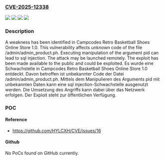 ### [CVE-2025-12338](https://cve.mitre.org/cgi-bin/cvename.cgi?name=CVE-2025-12338)
![](https://img.shields.io/static/v1?label=Product&message=Retro%20Basketball%20Shoes%20Online%20Store&color=blue)
![](https://img.shields.io/static/v1?label=Version&message=1.0%20&color=brightgreen)
![](https://img.shields.io/static/v1?label=Vulnerability&message=Injection&color=brightgreen)
![](https://img.shields.io/static/v1?label=Vulnerability&message=SQL%20Injection&color=brightgreen)

### Description

A weakness has been identified in Campcodes Retro Basketball Shoes Online Store 1.0. This vulnerability affects unknown code of the file /admin/admin_product.ph. Executing manipulation of the argument pid can lead to sql injection. The attack may be launched remotely. The exploit has been made available to the public and could be exploited.
Es wurde eine Schwachstelle in Campcodes Retro Basketball Shoes Online Store 1.0 entdeckt. Davon betroffen ist unbekannter Code der Datei /admin/admin_product.ph. Mittels dem Manipulieren des Arguments pid mit unbekannten Daten kann eine sql injection-Schwachstelle ausgenutzt werden. Die Umsetzung des Angriffs kann dabei über das Netzwerk erfolgen. Der Exploit steht zur öffentlichen Verfügung.

### POC

#### Reference
- https://github.com/HYLCXH/CVE/issues/16

#### Github
No PoCs found on GitHub currently.

